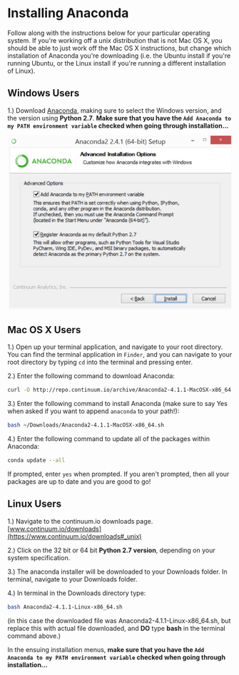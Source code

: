 # Installing Anaconda 

Follow along with the instructions below for your particular operating 
system. If you're working off a unix distribution that is not Mac OS X, 
you should be able to just work off the Mac OS X instructions, but change
which installation of Anaconda you're downloading (i.e. the Ubuntu install 
if you're running Ubuntu, or the Linux install if you're running a different
installation of Linux).

## Windows Users 

1.) Download [Anaconda][Anaconda], making sure to select the Windows 
version, and the version using **Python 2.7**. **Make sure that you 
have the `Add Anaconda to my PATH environment variable` checked when going 
through installation...**

![anaconda_img](readme_imgs/anaconda.JPG)

## Mac OS X Users

1.) Open up your terminal application, and navigate to your root directory. 
You can find the terminal application in `Finder`, and you can navigate to 
your root directory by typing `cd` into the terminal and pressing enter. 

2.) Enter the following command to download Anaconda: 

```bash 
curl -O http://repo.continuum.io/archive/Anaconda2-4.1.1-MacOSX-x86_64.sh >> ~/Downloads/Anaconda2-4.1.1-MacOSX-x86_64.sh 
```

3.) Enter the following command to install Anaconda (make sure to say Yes when asked if you want to append `anaconda` to your path!): 
    
```bash 
bash ~/Downloads/Anaconda2-4.1.1-MacOSX-x86_64.sh
```

4.) Enter the following command to update all of the packages within Anaconda: 

```bash 
conda update --all 
```

If prompted, enter `yes` when prompted. If you aren't prompted, then 
all your packages are up to date and you are good to go!


[Anaconda]:http://docs.continuum.io/anaconda/install#windows-install

## Linux Users
1.) Navigate to the continuum.io downloads page. 
[www.continuum.io/downloads](https://www.continuum.io/downloads#_unix)

2.) Click on the 32 bit or 64 bit **Python 2.7 version**, depending on
your system specification.

3.) The anaconda installer will be downloaded to your Downloads folder.
In terminal, navigate to your Downloads folder.

4.) In terminal in the Downloads directory type:
```bash
bash Anaconda2-4.1.1-Linux-x86_64.sh
```
(in this case the downloaded file was Anaconda2-4.1.1-Linux-x86_64.sh,
but replace this with actual file downloaded, and **DO** type **bash**
in the terminal command above.)

In the ensuing installation menus, **make sure that you 
have the `Add Anaconda to my PATH environment variable` checked when going 
through installation...**

